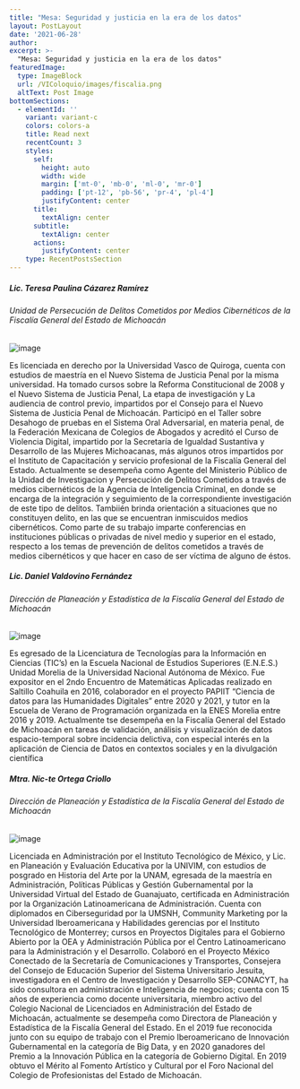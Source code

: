```yaml
---
title: "Mesa: Seguridad y justicia en la era de los datos"
layout: PostLayout
date: '2021-06-28'
author: 
excerpt: >-
  "Mesa: Seguridad y justicia en la era de los datos"
featuredImage:
  type: ImageBlock
  url: /VIColoquio/images/fiscalia.png
  altText: Post Image
bottomSections:
  - elementId: ''
    variant: variant-c
    colors: colors-a
    title: Read next
    recentCount: 3
    styles:
      self:
        height: auto
        width: wide
        margin: ['mt-0', 'mb-0', 'ml-0', 'mr-0']
        padding: ['pt-12', 'pb-56', 'pr-4', 'pl-4']
        justifyContent: center
      title:
        textAlign: center
      subtitle:
        textAlign: center
      actions:
        justifyContent: center
    type: RecentPostsSection
---
```


##### Lic. Teresa Paulina Cázarez Ramírez
###### Unidad de Persecución de Delitos Cometidos por Medios Cibernéticos de la Fiscalía General del Estado de Michoacán

![image](/VIColoquio/images/ponentes/teresa.jpg)

Es licenciada en derecho por la Universidad Vasco de Quiroga, cuenta con estudios de maestría en el Nuevo Sistema de Justicia Penal por la misma universidad.
Ha tomado cursos sobre la Reforma Constitucional de 2008 y el Nuevo Sistema de Justicia Penal, La etapa de investigación y La audiencia de control previo, impartidos por el Consejo para el Nuevo Sistema de Justicia Penal de Michoacán. Participó en el Taller sobre Desahogo de pruebas en el Sistema Oral Adversarial, en materia penal, de la Federación Mexicana de Colegios de Abogados y acreditó el Curso de Violencia Digital, impartido por la Secretaría de Igualdad Sustantiva y Desarrollo de las Mujeres Michoacanas, más algunos otros impartidos por el Instituto de Capacitación y servicio profesional de la Fiscalía General del Estado.
Actualmente se desempeña como Agente del Ministerio Público de la Unidad de Investigacion y Persecución de Delitos Cometidos a través de medios cibernéticos de la Agencia de Inteligencia Criminal, en donde se encarga de la integración y seguimiento de la correspondiente investigación de este tipo de delitos.
Tambiién brinda orientación a situaciones que no constituyen delito, en las que se encuentran inmiscuidos medios cibernéticos. Como parte de su trabajo imparte conferencias en instituciones públicas o privadas de nivel medio y superior en el estado, respecto a los temas de prevención de delitos cometidos a través de medios cibernéticos y que hacer en caso de ser víctima de alguno de éstos.

##### Lic. Daniel Valdovino Fernández
###### Dirección de Planeación y Estadística de la Fiscalía General del Estado de Michoacán

![image](/VIColoquio/images/ponentes/valdo.jpg)

Es egresado de la Licenciatura de Tecnologías para la Información en Ciencias (TIC’s) en la Escuela Nacional de Estudios Superiores (E.N.E.S.) Unidad Morelia de la Universidad Nacional Autónoma de México. Fue expositor en el 2ndo Encuentro de Matemáticas Aplicadas realizado en Saltillo Coahuila en 2016, colaborador en el proyecto PAPIIT “Ciencia de datos para las Humanidades Digitales” entre 2020 y 2021, y tutor en la Escuela de Verano de Programación organizada en la ENES Morelia entre 2016 y 2019.
Actualmente tse desempeña en la Fiscalía General del Estado de Michoacán en tareas de validación, análisis y visualización de datos espacio-temporal sobre incidencia delictiva, con especial interés en la aplicación de Ciencia de Datos en contextos sociales y en la divulgación científica


##### Mtra. Nic-te Ortega Criollo
###### Dirección de Planeación y Estadística de la Fiscalía General del Estado de Michoacán

![image](/VIColoquio/images/ponentes/nic.jpg)

Licenciada en Administración por el Instituto Tecnológico de México, y Lic. en Planeación y Evaluación Educativa por la UNIVIM, con estudios de posgrado en Historia del Arte por la UNAM, egresada de la maestría en Administración, Políticas Públicas y Gestión Gubernamental por la Universidad Virtual del Estado de Guanajuato, certificada en Administración por la Organización Latinoamericana de Administración.
Cuenta con diplomados en Ciberseguridad por la UMSNH, Community Marketing por la Universidad Iberoamericana y Habilidades gerencias por el Instituto Tecnológico de Monterrey; cursos en Proyectos Digitales para el Gobierno Abierto por la OEA y Administración Pública por el Centro Latinoamericano para la Administración y el Desarrollo.
Colaboró en el Proyecto México Conectado de la Secretaría de Comunicaciones y Transportes, Consejera del Consejo de Educación Superior del Sistema Universitario Jesuita, investigadora en el Centro de Investigación y Desarrollo SEP-CONACYT, ha sido consultora en administración e Inteligencia de negocios; cuenta con 15 años de experiencia como docente universitaria, miembro activo del Colegio Nacional de Licenciados en Administración del Estado de Michoacán, actualmente se desempeña como Directora de Planeación y Estadística de la Fiscalía General del Estado.
En el 2019 fue reconocida junto con su equipo de trabajo con el Premio Iberoamericano de Innovación Gubernamental en la categoría de Big Data, y en 2020 ganadores del Premio a la Innovación Pública en la categoría de Gobierno Digital.
En 2019 obtuvo el Mérito al Fomento Artístico y Cultural por el Foro Nacional del Colegio de Profesionistas del Estado de Michoacán.
